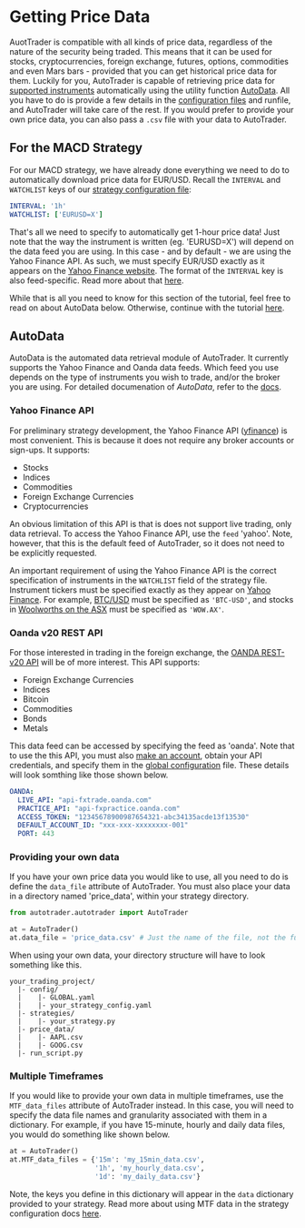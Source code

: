 # Getting Price Data


AuotTrader is compatible with all kinds of price data, regardless of the nature of the security being traded. This means that
it can be used for stocks, cryptocurrencies, foreign exchange, futures, options, commodities and even Mars bars - provided that 
you can get historical price data for them. Luckily for you, AutoTrader is capable of retrieving price data for 
[supported instruments](../supported-api) automatically using the utility function [AutoData](../docs/autodata). All you have 
to do is provide a few details in the [configuration files](../docs/configuration) and runfile, and AutoTrader will take care of 
the rest. If you would prefer to provide your own price data, you can also pass a `.csv` file with your data to AutoTrader.

## For the MACD Strategy
For our MACD strategy, we have already done everything we need to do to automatically download price data for EUR/USD. Recall the
`INTERVAL` and `WATCHLIST` keys of our [strategy configuration file](strategy#strategy-configuration):

```yaml
INTERVAL: '1h'
WATCHLIST: ['EURUSD=X']
```

That's all we need to specify to automatically get 1-hour price data! Just note that the way the instrument is written (eg. 'EURUSD=X') 
will depend on the data feed you are using. In this case - and by default - we are using the Yahoo Finance API. As such,
we must specify EUR/USD exactly as it appears on the [Yahoo Finance website](https://finance.yahoo.com/quote/EURUSD=X/). The format
of the `INTERVAL` key is also feed-specific. Read more about that [here](../docs/autodata#candlestick-granularity-format-1).

While that is all you need to know for this section of the tutorial, feel free to read on about AutoData below. Otherwise,
continue with the tutorial [here](backtesting).


## AutoData
AutoData is the automated data retrieval module of AutoTrader. It currently supports the Yahoo Finance and Oanda data feeds. 
Which feed you use depends on the type of instruments you wish to trade, and/or the broker you are using. For detailed documenation
of *AutoData*, refer to the [docs](../docs/autodata).


### Yahoo Finance API
For preliminary strategy development, the Yahoo Finance API ([yfinance](https://pypi.org/project/yfinance/)) is most convenient. This
is because it does not require any broker accounts or sign-ups. It supports:
- Stocks
- Indices
- Commodities
- Foreign Exchange Currencies
- Cryptocurrencies

An obvious limitation of this API is that is does not support live trading, only data retrieval. To access the Yahoo Finance API,
use the `feed` 'yahoo'. Note, however, that this is the default feed of AutoTrader, so it does not need to be explicitly requested.

An important requirement of using the Yahoo Finance API is the correct specification of instruments in the `WATCHLIST` 
field of the strategy file. Instrument tickers must be specified exactly as they appear on 
[Yahoo Finance](https://finance.yahoo.com/). For example, 
[BTC/USD](https://au.finance.yahoo.com/quote/BTC-USD?p=BTC-USD&.tsrc=fin-srch) must be specified as `'BTC-USD'`, and stocks in 
[Woolworths on the ASX](https://au.finance.yahoo.com/quote/WOW.AX?p=WOW.AX&.tsrc=fin-srch) must be specified as `'WOW.AX'`.


### Oanda v20 REST API
For those interested in trading in the foreign exchange, the 
[OANDA REST-v20 API](https://developer.oanda.com/rest-live-v20/introduction/) will be of more interest. This API supports:
- Foreign Exchange Currencies
- Indices
- Bitcoin
- Commodities
- Bonds
- Metals


This data feed can be accessed by specifying the feed as 'oanda'. Note that to use the this API, you must also 
[make an account](https://www.oanda.com/au-en/trading/), obtain your API credentials, and specify them in the 
[global configuration](../docs/configuration-global) file. These details will look somthing like those shown below.

```yaml
OANDA:
  LIVE_API: "api-fxtrade.oanda.com"
  PRACTICE_API: "api-fxpractice.oanda.com"
  ACCESS_TOKEN: "12345678900987654321-abc34135acde13f13530"
  DEFAULT_ACCOUNT_ID: "xxx-xxx-xxxxxxxx-001"
  PORT: 443
```


### Providing your own data
If you have your own price data you would like to use, all you need to do is define the `data_file` attribute of AutoTrader. 
You must also place your data in a directory named 'price_data', within your strategy directory.

```python
from autotrader.autotrader import AutoTrader

at = AutoTrader()
at.data_file = 'price_data.csv' # Just the name of the file, not the full path
```

When using your own data, your directory structure will have to look something like this.

```
your_trading_project/
  |- config/
  |    |- GLOBAL.yaml
  |    |- your_strategy_config.yaml
  |- strategies/
  |    |- your_strategy.py
  |- price_data/
  |    |- AAPL.csv
  |    |- GOOG.csv
  |- run_script.py
```

### Multiple Timeframes
If you would like to provide your own data in multiple timeframes, use the `MTF_data_files` attribute of AutoTrader instead. In this case, you
will need to specify the data file names and granularity associated with them in a dictionary. For example, if you have 15-minute, hourly and 
daily data files, you would do something like shown below.

```python
at = AutoTrader()
at.MTF_data_files = {'15m': 'my_15min_data.csv', 
                     '1h', 'my_hourly_data.csv', 
                     '1d': 'my_daily_data.csv'}
```

Note, the keys you define in this dictionary will appear in the `data` dictionary provided to your strategy. Read more about using MTF data in 
the strategy configuration docs
[here](https://kieran-mackle.github.io/AutoTrader/docs/configuration-strategy#overview-of-options).

